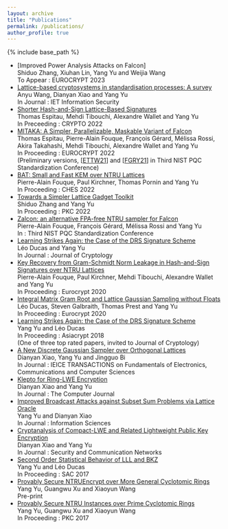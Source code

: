 ```yaml
---
layout: archive
title: "Publications"
permalink: /publications/
author_profile: true
---
```


{% include base_path %}
* [Improved Power Analysis Attacks on Falcon]    
   Shiduo Zhang, Xiuhan Lin, Yang Yu and Weijia Wang    
   To Appear : EUROCRYPT 2023    
* [Lattice-based cryptosystems in standardisation processes: A survey](https://ietresearch.onlinelibrary.wiley.com/doi/10.1049/ise2.12101)    
   Anyu Wang, Dianyan Xiao and Yang Yu    
   In Journal : IET Information Security    
* [Shorter Hash-and-Sign Lattice-Based Signatures](https://eprint.iacr.org/2022/785)    
   Thomas Espitau, Mehdi Tibouchi, Alexandre Wallet and Yang Yu    
   In Preceeding : CRYPTO 2022    
* [MITAKA: A Simpler, Parallelizable, Maskable Variant of Falcon](https://eprint.iacr.org/2021/1486)    
   Thomas Espitau, Pierre-Alain Fouque, François Gérard, Mélissa Rossi, Akira Takahashi, Mehdi Tibouchi, Alexandre Wallet and Yang Yu    
   In Proceeding : EUROCRYPT 2022    
   (Preliminary versions, [[ETTW21](https://csrc.nist.gov/CSRC/media/Events/third-pqc-standardization-conference/documents/accepted-papers/espitau-mitaka-pqc2021.pdf)] and [[FGRY21](https://csrc.nist.gov/CSRC/media/Events/third-pqc-standardization-conference/documents/accepted-papers/yang-zalcon-pqc2021.pdf)] in Third NIST PQC Standardization Conference)
* [BAT: Small and Fast KEM over NTRU Lattices](https://eprint.iacr.org/2022/031)    
   Pierre-Alain Fouque, Paul Kirchner, Thomas Pornin and Yang Yu    
   In Proceeding : CHES 2022
* [Towards a Simpler Lattice Gadget Toolkit](https://eprint.iacr.org/2021/1664)    
   Shiduo Zhang and Yang Yu    
   In Proceeding : PKC 2022
* [Zalcon: an alternative FPA-free NTRU sampler for Falcon](https://csrc.nist.gov/CSRC/media/Events/third-pqc-standardization-conference/documents/accepted-papers/yang-zalcon-pqc2021.pdf)    
   Pierre-Alain Fouque, François Gérard, Mélissa Rossi and Yang Yu    
   In : Third NIST PQC Standardization Conference
* [Learning Strikes Again: the Case of the DRS Signature Scheme](https://eprint.iacr.org/2018/294)    
   Léo Ducas and Yang Yu    
   In Journal : Journal of Cryptology
* [Key Recovery from Gram-Schmidt Norm Leakage in Hash-and-Sign Signatures over NTRU Lattices](https://eprint.iacr.org/2019/1180)    
   Pierre-Alain Fouque, Paul Kirchner, Mehdi Tibouchi, Alexandre Wallet and Yang Yu       
   In Proceeding : Eurocrypt 2020
* [Integral Matrix Gram Root and Lattice Gaussian Sampling without Floats](https://eprint.iacr.org/2019/320)    
   Léo Ducas, Steven Galbraith, Thomas Prest and Yang Yu       
   In Proceeding : Eurocrypt 2020
* [Learning Strikes Again: the Case of the DRS Signature Scheme](https://eprint.iacr.org/2018/294)    
   Yang Yu and Léo Ducas        
   In Proceeding : Asiacrypt 2018    
   (One of three top rated papers, invited to Journal of Cryptology)
* [A New Discrete Gaussian Sampler over Orthogonal Lattices](https://search.ieice.org/bin/summary.php?id=e101-a_11_1880)    
   Dianyan Xiao, Yang Yu and Jingguo Bi    
   In Journal : IEICE TRANSACTIONS on Fundamentals of Electronics, Communications and Computer Sciences
* [Klepto for Ring-LWE Encryption](https://academic.oup.com/comjnl/article-abstract/61/8/1228/5035449)  
   Dianyan Xiao and Yang Yu    
   In Journal : The Computer Journal
* [Improved Broadcast Attacks against Subset Sum Problems via Lattice Oracle](https://www.sciencedirect.com/science/article/pii/S0020025518302780)    
   Yang Yu and Dianyan Xiao    
   In Journal : Information Sciences
* [Cryptanalysis of Compact-LWE and Related Lightweight Public Key Encryption](https://www.hindawi.com/journals/scn/2018/4957045/)    
   Dianyan Xiao and Yang Yu    
   In Journal : Security and Communication Networks
* [Second Order Statistical Behavior of LLL and BKZ](https://eprint.iacr.org/2017/730)    
   Yang Yu and Léo Ducas       
   In Proceeding : SAC 2017
*  [Provably Secure NTRUEncrypt over More General Cyclotomic Rings](https://eprint.iacr.org/2017/304)    
   Yang Yu, Guangwu Xu and Xiaoyun Wang    
   Pre-print
* [Provably Secure NTRU Instances over Prime Cyclotomic Rings](https://link.springer.com/chapter/10.1007/978-3-662-54365-8_17)    
   Yang Yu, Guangwu Xu and Xiaoyun Wang    
   In Proceeding : PKC 2017
